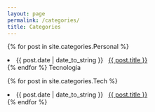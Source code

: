 ```yaml
---
layout: page
permalink: /categories/
title: Categories
---
```



 
{% for post in site.categories.Personal %}
 <li><span>{{ post.date | date_to_string }}</span> &nbsp; <a href="{{ post.url }}">{{ post.title }}</a></li>
{% endfor %}
Tecnologia


 
{% for post in site.categories.Tech %}
 <li><span>{{ post.date | date_to_string }}</span> &nbsp; <a href="{{ post.url }}">{{ post.title }}</a></li>
{% endfor %}

<!-- <div id="archives">
{% for category in site.categories %}
  <div class="archive-group">
    {% capture category_name %}{{ category | first }}{% endcapture %}
    <div id="#{{ category_name | slugize }}"></div>
    <p></p>

    <h3 class="category-head">{{ category_name }}</h3>
    <a name="{{ category_name | slugize }}"></a>
    {% for post in site.categories[category_name] %}
    <article class="archive-item">
      <h4><a href="{{ site.baseurl }}{{ post.url }}">{{post.title}}</a></h4>
    </article>
    {% endfor %}
  <!--</div>
{% endfor %}
</div> -->
